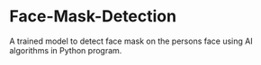 # Face-Mask-Detection
A trained model to detect face mask on the persons face using AI algorithms in Python program.
